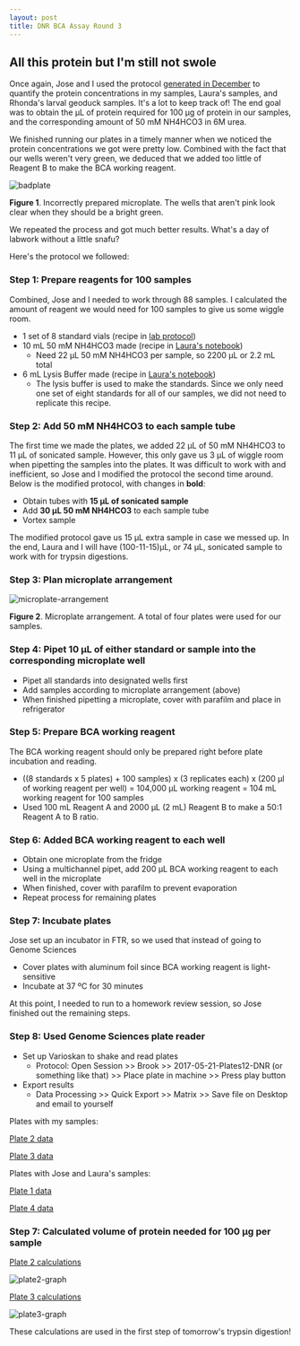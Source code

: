 ```yaml
---
layout: post
title: DNR BCA Assay Round 3
---
```


## All this protein but I'm still not swole

Once again, Jose and I used the protocol [generated in December](https://yaaminiv.github.io/BCA-Assay-Trial-1/) to quantify the protein concentrations in my samples, Laura's samples, and Rhonda's larval geoduck samples. It's a lot to keep track of! The end goal was to obtain the µL of protein required for 100 µg of protein in our samples, and the corresponding amount of 50 mM NH4HCO3 in 6M urea.

We finished running our plates in a timely manner when we noticed the protein concentrations we got were pretty low. Combined with the fact that our wells weren't very green, we deduced that we added too little of Reagent B to make the BCA working reagent. 

![badplate](https://cloud.githubusercontent.com/assets/22335838/26664970/f8df4a90-464a-11e7-9ae8-f8916a539c85.jpg)

**Figure 1**. Incorrectly prepared microplate. The wells that aren't pink look clear when they should be a bright green.

We repeated the process and got much better results. What's a day of labwork without a little snafu?

Here's the protocol we followed:

### Step 1: Prepare reagents for 100 samples

Combined, Jose and I needed to work through 88 samples. I calculated the amount of reagent we would need for 100 samples to give us some wiggle room.

- 1 set of 8 standard vials (recipe in [lab protocol](https://github.com/sr320/LabDocs/blob/master/protocols/ProteinprepforMSMS.md))
- 10 mL 50 mM NH4HCO3 made (recipe in [Laura's notebook](https://laurahspencer.github.io/LabNotebook/Proteo-Lab-Day-3/))
  - Need 22 µL 50 mM NH4HCO3 per sample, so 2200 µL or 2.2 mL total
- 6 mL Lysis Buffer made (recipe in [Laura's notebook](https://laurahspencer.github.io/LabNotebook/Proteo-Lab-Day-3/))
  - The lysis buffer is used to make the standards. Since we only need one set of eight standards for all of our samples, we did not need to replicate this recipe.

### Step 2: Add 50 mM NH4HCO3 to each sample tube

The first time we made the plates, we added 22 µL of 50 mM NH4HCO3 to 11 µL of sonicated sample. However, this only gave us 3 µL of wiggle room when pipetting the samples into the plates. It was difficult to work with and inefficient, so Jose and I modified the protocol the second time around. Below is the modified protocol, with changes in **bold**:

- Obtain tubes with **15 µL of sonicated sample**
- Add **30 µL 50 mM NH4HCO3** to each sample tube
- Vortex sample

The modified protocol gave us 15 µL extra sample in case we messed up. In the end, Laura and I will have (100-11-15)µL, or 74 µL, sonicated sample to work with for trypsin digestions.

### Step 3: Plan microplate arrangement

![microplate-arrangement](https://cloud.githubusercontent.com/assets/22335838/26664972/fcd6074c-464a-11e7-8064-9af2a152ec16.JPG)

**Figure 2**. Microplate arrangement. A total of four plates were used for our samples.

### Step 4: Pipet 10 µL of either standard or sample into the corresponding microplate well

- Pipet all standards into designated wells first
- Add samples according to microplate arrangement (above)
- When finished pipetting a microplate, cover with parafilm and place in refrigerator

### Step 5: Prepare BCA working reagent

The BCA working reagent should only be prepared right before plate incubation and reading.

- ((8 standards x 5 plates) + 100 samples) x (3 replicates each) x (200 µl of working reagent per well) = 104,000 µL working reagent = 104 mL working reagent for 100 samples
- Used 100 mL Reagent A and 2000 µL (2 mL) Reagent B to make a 50:1 Reagent A to B ratio.

### Step 6: Added BCA working reagent to each well

- Obtain one microplate from the fridge
- Using a multichannel pipet, add 200 µL BCA working reagent to each well in the microplate
- When finished, cover with parafilm to prevent evaporation
- Repeat process for remaining plates

### Step 7: Incubate plates

Jose set up an incubator in FTR, so we used that instead of going to Genome Sciences

- Cover plates with aluminum foil since BCA working reagent is light-sensitive
- Incubate at 37 ºC for 30 minutes

At this point, I needed to run to a homework review session, so Jose finished out the remaining steps.

### Step 8: Used Genome Sciences plate reader

- Set up Varioskan to shake and read plates
  - Protocol: Open Session >> Brook >> 2017-05-21-Plates12-DNR (or something like that) >> Place plate in machine >> Press play button
- Export results
  - Data Processing >> Quick Export >> Matrix >> Save file on Desktop and email to yourself

Plates with my samples:

[Plate 2 data](https://github.com/RobertsLab/project-oyster-oa/blob/master/analyses/BCA_analysis/Plate2-20170531.txt)

[Plate 3 data](https://github.com/RobertsLab/project-oyster-oa/blob/master/analyses/BCA_analysis/Plate3-20170531.txt)

Plates with Jose and Laura's samples:

[Plate 1 data](https://github.com/RobertsLab/project-oyster-oa/blob/master/analyses/BCA_analysis/Jose310517_plate1.txt)

[Plate 4 data](https://github.com/RobertsLab/project-oyster-oa/blob/master/analyses/BCA_analysis/Jose310517_plate4.txt)

### Step 7: Calculated volume of protein needed for 100 µg per sample

[Plate 2 calculations](https://github.com/RobertsLab/project-oyster-oa/blob/master/analyses/BCA_analysis/2017-5-31_Plate_2_BCA_analyses.xlsx)

![plate2-graph](https://cloud.githubusercontent.com/assets/22335838/26664934/8fca9258-464a-11e7-85b9-52c2c4700329.png)

[Plate 3 calculations](https://github.com/RobertsLab/project-oyster-oa/blob/master/analyses/BCA_analysis/2017-5-31_Plate_3_BCA_analyses.xlsx)

![plate3-graph](https://cloud.githubusercontent.com/assets/22335838/26665327/afff0f10-464d-11e7-8f9d-b913a1520504.png)

These calculations are used in the first step of tomorrow's trypsin digestion!
